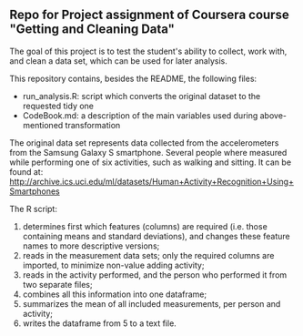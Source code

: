 ## Repo for Project assignment of Coursera course "Getting and Cleaning Data"

The goal of this project is to test the student's ability to collect, work with, and clean a data set, which can be used for later analysis.



This repository contains, besides the README, the following files:

* run_analysis.R: script which converts the original dataset to the requested tidy one
* CodeBook.md: a description of the main variables used during above-mentioned transformation

The original data set represents data collected from the accelerometers from the Samsung Galaxy S smartphone. Several people where measured while performing one of six activities, such as walking and sitting. It can be found at: 
http://archive.ics.uci.edu/ml/datasets/Human+Activity+Recognition+Using+Smartphones

The R script:
1. determines first which features (columns) are required (i.e. those containing means and standard deviations), and changes these feature names to more descriptive versions;
2. reads in the measurement data sets; only the required columns are imported, to minimize non-value adding activity;
3. reads in the activity performed, and the person who performed it from two separate files;
4. combines all this information into one dataframe;
5. summarizes the mean of all included measurements, per person and activity;
6. writes the dataframe from 5 to a text file.

